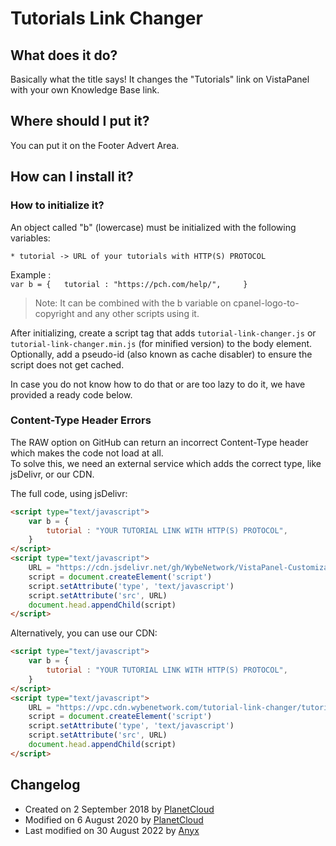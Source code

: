 # Tutorials Link Changer

## What does it do?  
Basically what the title says! It changes the "Tutorials" link on VistaPanel with your own Knowledge Base link.  

## Where should I put it?  
You can put it on the Footer Advert Area.  

## How can I install it?   
### How to initialize it?
An object called "b" (lowercase) must be initialized with the following variables:  

    * tutorial -> URL of your tutorials with HTTP(S) PROTOCOL 

Example :  
    ```
    var b = {  
        tutorial : "https://pch.com/help/",    
    }  
    ```
> Note: It can be combined with the b variable on cpanel-logo-to-copyright and any other scripts using it.  

After initializing, create a script tag that adds `tutorial-link-changer.js` or `tutorial-link-changer.min.js` (for minified version) to the body element. Optionally, add a pseudo-id (also known as cache disabler) to ensure the script does not get cached.

In case you do not know how to do that or are too lazy to do it, we have provided a ready code below.  


###  Content-Type Header Errors
The RAW option on GitHub can return an incorrect Content-Type header which makes the code not load at all.  
To solve this, we need an external service which adds the correct type, like jsDelivr, or our CDN.

The full code, using jsDelivr:

```html
<script type="text/javascript">  
    var b = {  
        tutorial : "YOUR TUTORIAL LINK WITH HTTP(S) PROTOCOL",   
    }  
</script>  
<script type="text/javascript">
    URL = "https://cdn.jsdelivr.net/gh/WybeNetwork/VistaPanel-Customizations@2.0.0/tutorial-link-changer/tutorial-link-changer.js?id="+ new Date().getTime()
    script = document.createElement('script')
    script.setAttribute('type', 'text/javascript')
    script.setAttribute('src', URL)
    document.head.appendChild(script)
</script>  
```
Alternatively, you can use our CDN:
```html
<script type="text/javascript">  
    var b = {  
        tutorial : "YOUR TUTORIAL LINK WITH HTTP(S) PROTOCOL",   
    }  
</script>  
<script type="text/javascript">
    URL = "https://vpc.cdn.wybenetwork.com/tutorial-link-changer/tutorial-link-changer.js?id="+ new Date().getTime()
    script = document.createElement('script')
    script.setAttribute('type', 'text/javascript')
    script.setAttribute('src', URL)
    document.head.appendChild(script)
</script>  
```
## Changelog
* Created on 2 September 2018 by [PlanetCloud](https://github.com/PlanetTheCloud)  
* Modified on 6 August 2020 by [PlanetCloud](https://github.com/PlanetTheCloud) 
* Last modified on 30 August 2022 by [Anyx](https://github.com/4yx)
